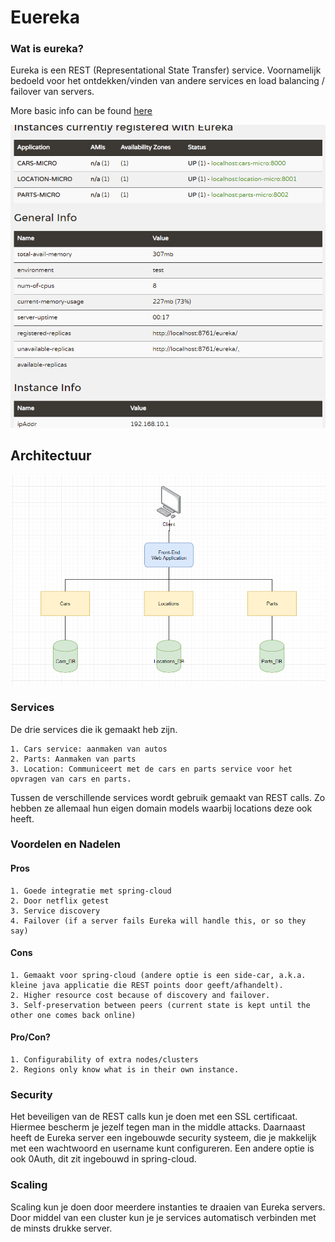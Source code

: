 # Euereka
### Wat is eureka?
Eureka is een REST (Representational State Transfer) service. Voornamelijk bedoeld voor het ontdekken/vinden van andere services en load balancing / failover van servers.
	
More basic info can be found [here](https://github.com/Netflix/eureka/wiki/Eureka-at-a-glance)
	
![Screenshot](jeamicro.png)
	
## Architectuur
	
![Screenshot](arch.PNG)

### Services
De drie services die ik gemaakt heb zijn.

	1. Cars service: aanmaken van autos
	2. Parts: Aanmaken van parts
	3. Location: Communiceert met de cars en parts service voor het opvragen van cars en parts.
	
Tussen de verschillende services wordt gebruik gemaakt van REST calls.
Zo hebben ze allemaal hun eigen domain models waarbij locations deze ook heeft.

### Voordelen en Nadelen

#### Pros

	1. Goede integratie met spring-cloud
	2. Door netflix getest
	3. Service discovery
	4. Failover (if a server fails Eureka will handle this, or so they say)

#### Cons
	
	1. Gemaakt voor spring-cloud (andere optie is een side-car, a.k.a. kleine java applicatie die REST points door geeft/afhandelt).
	2. Higher resource cost because of discovery and failover.
	3. Self-preservation between peers (current state is kept until the other one comes back online)

#### Pro/Con?
	
	1. Configurability of extra nodes/clusters
	2. Regions only know what is in their own instance.
	
### Security
Het beveiligen van de REST calls kun je doen met een SSL certificaat. Hiermee bescherm je jezelf tegen man in the middle attacks. Daarnaast heeft de Eureka server een ingebouwde security systeem, die je makkelijk met een wachtwoord en username kunt configureren. Een andere optie is ook 0Auth, dit zit ingebouwd in spring-cloud.
	
### Scaling

Scaling kun je doen door meerdere instanties te draaien van Eureka servers. Door middel van een cluster kun je je services automatisch verbinden met de minsts drukke server. 
	
